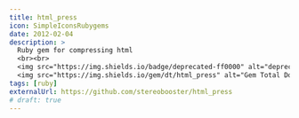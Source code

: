 ```yaml
---
title: html_press
icon: SimpleIconsRubygems
date: 2012-02-04
description: >
  Ruby gem for compressing html
  <br><br>
  <img src="https://img.shields.io/badge/deprecated-ff0000" alt="deprecated" class="inline mr-2">
  <img src="https://img.shields.io/gem/dt/html_press" alt="Gem Total Downloads" class="inline mr-2">
tags: [ruby]
externalUrl: https://github.com/stereobooster/html_press
# draft: true
---
```

